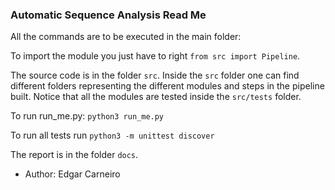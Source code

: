 ### Automatic Sequence Analysis Read Me

All the commands are to be executed in the main folder:

To import the module you just have to right `from src import Pipeline`.

The source code is in the folder `src`. Inside the `src` folder one can find different folders representing the different modules and steps in the pipeline built. Notice that all the modules are tested inside the `src/tests` folder.

To run run_me.py: `python3 run_me.py`

To run all tests run `python3 -m unittest discover`

The report is in the folder `docs`.

* Author: Edgar Carneiro